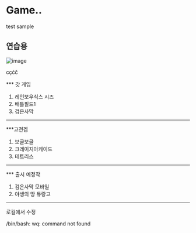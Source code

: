 # Game..
test sample

## 연습용
![image](https://png.icons8.com/ios/2x/controller.png)

cçćč

*** 갓 게임
1. 레인보우식스 시즈
2. 배틀필드1
3. 검은사막
***

***고전겜
1. 보글보글
2. 크레이지아케이드
3. 테트리스
***

*** 출시 예정작
1. 검은사막 모바일
2. 야생의 땅 듀랑고
***

로컬에서 수정

/bin/bash: wq: command not found

